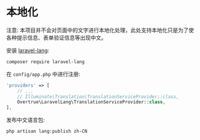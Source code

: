 # 本地化

注意: 本项目并不会对页面中的文字进行本地化处理，此处支持本地化只是为了使各种提示信息、表单验证信息等出现中文。

安装 [laravel-lang](https://github.com/overtrue/laravel-lang):

```bash
composer require laravel-lang
```

在 `config/app.php` 中进行注册:

```php
'providers' => [
    // ...
    // Illuminate\Translation\TranslationServiceProvider::class,
    Overtrue\LaravelLang\TranslationServiceProvider::class,
],
```

发布中文语言包:

```bash
php artisan lang:publish zh-CN
```
